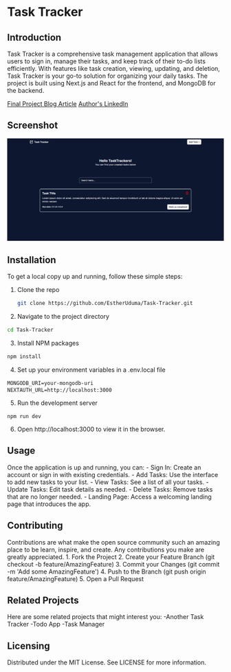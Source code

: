 <h1>Task Tracker</h1>

<h2>Introduction</h2>

Task Tracker is a comprehensive task management application that allows users to sign in, manage their tasks, and keep track of their to-do lists efficiently. With features like task creation, viewing, updating, and deletion, Task Tracker is your go-to solution for organizing your daily tasks. The project is built using Next.js and React for the frontend, and MongoDB for the backend.

[Final Project Blog Article](https://www.linkedin.com/pulse/task-tracker-alx-portfolio-project-esther-ann-uduma-37cff/?trackingId=dH2PD1SYS8CKAuQQHhLkwA%3D%3D)
[Author's LinkedIn](https://www.linkedin.com/in/esther-uduma)

<h2>Screenshot</h2>

![Task Tracker Screenshot](<Task Tracker.png>)

<h2>Installation</h2>

To get a local copy up and running, follow these simple steps:

1. Clone the repo
   ```sh
   git clone https://github.com/EstherUduma/Task-Tracker.git

2. Navigate to the project directory
```sh
cd Task-Tracker
```
3. Install NPM packages
```sh
npm install
```
4. Set up your environment variables in a .env.local file
```
MONGODB_URI=your-mongodb-uri
NEXTAUTH_URL=http://localhost:3000
```
5. Run the development server
```
npm run dev
```
6. Open http://localhost:3000 to view it in the browser.

<h2>Usage</h2>
Once the application is up and running, you can:
- Sign In: Create an account or sign in with existing credentials.
- Add Tasks: Use the interface to add new tasks to your list.
- View Tasks: See a list of all your tasks.
- Update Tasks: Edit task details as needed.
- Delete Tasks: Remove tasks that are no longer needed.
- Landing Page: Access a welcoming landing page that introduces the app.

<h2>Contributing</h2>
Contributions are what make the open source community such an amazing place to be learn, inspire, and create. Any contributions you make are greatly appreciated.
1. Fork the Project
2. Create your Feature Branch (git checkout -b feature/AmazingFeature)
3. Commit your Changes (git commit -m 'Add some AmazingFeature')
4. Push to the Branch (git push origin feature/AmazingFeature)
5. Open a Pull Request

<h2>Related Projects</h2>
Here are some related projects that might interest you:
-Another Task Tracker
-Todo App
-Task Manager

<h2>Licensing</h2>
Distributed under the MIT License. See LICENSE for more information.